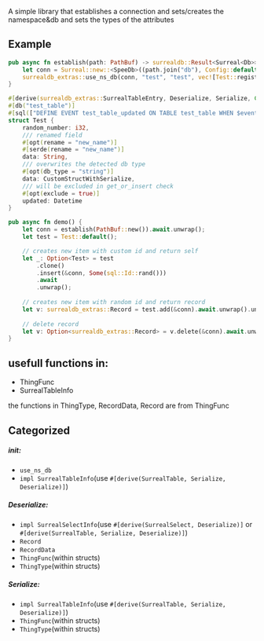 A simple library that establishes a connection and sets/creates the namespace&db and sets the types of the attributes

## Example
```rs
pub async fn establish(path: PathBuf) -> surrealdb::Result<Surreal<Db>> {
    let conn = Surreal::new::<SpeeDb>((path.join("db"), Config::default().strict()));
    surrealdb_extras::use_ns_db(conn, "test", "test", vec![Test::register]).await
}

#[derive(surrealdb_extras::SurrealTableEntry, Deserialize, Serialize, Clone, Default)]
#[db("test_table")]
#[sql(["DEFINE EVENT test_table_updated ON TABLE test_table WHEN $event = \"UPDATE\" AND $before.updated == $after.updated THEN (UPDATE $after.id SET updated = time::now() );"])]
struct Test {
    random_number: i32,
    /// renamed field
    #[opt(rename = "new_name")]
    #[serde(rename = "new_name")]
    data: String,
    /// overwrites the detected db type
    #[opt(db_type = "string")]
    data: CustomStructWithSerialize,
    /// will be excluded in get_or_insert check
    #[opt(exclude = true)]
    updated: Datetime
}

pub async fn demo() {
    let conn = establish(PathBuf::new()).await.unwrap();
    let test = Test::default();

    // creates new item with custom id and return self
    let _: Option<Test> = test
        .clone()
        .insert(&conn, Some(sql::Id::rand()))
        .await
        .unwrap();
        
    // creates new item with random id and return record
    let v: surrealdb_extras::Record = test.add(&conn).await.unwrap().unwrap();
    
    // delete record
    let v: Option<surrealdb_extras::Record> = v.delete(&conn).await.unwrap();
}
```

## usefull functions in:
- ThingFunc
- SurrealTableInfo

the functions in ThingType, RecordData, Record are from ThingFunc


## Categorized

##### init: 
- `use_ns_db`
- `impl SurrealTableInfo`(use `#[derive(SurrealTable, Serialize, Deserialize)]`)

##### Deserialize: 
- `impl SurrealSelectInfo`(use `#[derive(SurrealSelect, Deserialize)]` or `#[derive(SurrealTable, Serialize, Deserialize)]`) 
- `Record`
- `RecordData`
- `ThingFunc`(within structs)
- `ThingType`(within structs)

##### Serialize: 
- `impl SurrealTableInfo`(use `#[derive(SurrealTable, Serialize, Deserialize)]`)
- `ThingFunc`(within structs)
- `ThingType`(within structs)
